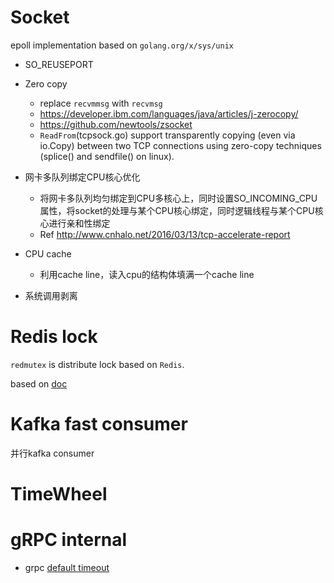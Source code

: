 
Socket
======

epoll implementation based on `golang.org/x/sys/unix`

- SO_REUSEPORT
- Zero copy 
  - replace `recvmmsg` with `recvmsg`
  - https://developer.ibm.com/languages/java/articles/j-zerocopy/
  - https://github.com/newtools/zsocket
  - `ReadFrom`(tcpsock.go) support transparently copying (even via io.Copy) between two TCP connections using zero-copy techniques (splice() and sendfile() on linux). 
- 网卡多队列绑定CPU核心优化
  - 将网卡多队列均匀绑定到CPU多核心上，同时设置SO_INCOMING_CPU属性，将socket的处理与某个CPU核心绑定，同时逻辑线程与某个CPU核心进行亲和性绑定
  - Ref http://www.cnhalo.net/2016/03/13/tcp-accelerate-report
    
- CPU cache
  - 利用cache line，读入cpu的结构体填满一个cache line
    
- 系统调用剥离

Redis lock
=======

`redmutex` is distribute lock based on `Redis`.

based on [doc](https://redis.io/topics/distlock)

Kafka fast consumer
======

并行kafka consumer

TimeWheel
======



gRPC internal
======

- grpc [default timeout](https://github.com/grpc-ecosystem/grpc-gateway/blob/6d2b64e3a9edc3d206345280e594703a7d4c5543/runtime/context.go#L39-L41)



